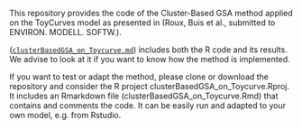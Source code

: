 
This repository provides the code of the Cluster-Based GSA method applied on the ToyCurves model as presented in (Roux, Buis et al., submitted to ENVIRON. MODELL. SOFTW.).

([`clusterBasedGSA_on_Toycurve.md`](https://github.com/sbuis/ClusterBased_GSA/blob/master/clusterBasedGSA_on_Toycurve.md)) includes both the R code and its results. We advise to look at it if you want to know how the method is implemented. 

If you want to test or adapt the method, please clone or download the repository and consider the R project clusterBasedGSA_on_Toycurve.Rproj. It includes an Rmarkdown file (clusterBasedGSA_on_Toycurve.Rmd) that contains and comments the code. It can be easily run and adapted to your own model, e.g. from Rstudio.


